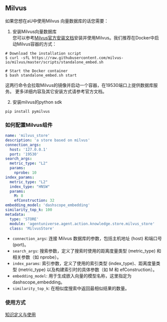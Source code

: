 ## Milvus
如果您想在aU中使用Milvus 向量数据库的话您需要：

1. 安装Milvus向量数据库  
您可以参考[Milvus官方安装文档](https://milvus.io/docs/install_standalone-docker.md)安装并使用Milvus。我们推荐在Docker中启动Milvus容器的方式：
```shell
# Download the installation script
$ curl -sfL https://raw.githubusercontent.com/milvus-io/milvus/master/scripts/standalone_embed.sh

# Start the Docker container
$ bash standalone_embed.sh start
```
这两行命令会拉取Milvus的镜像并启动一个容器，在19530端口上提供数据库服务。
更多详细内容及其它安装方式请参考官方文档。

2. 安装milvus的python sdk
```shell
pip install pymilvus
````

### 如何配置Milvus组件
```yaml
name: 'milvus_store'
description: 'a store based on milvus'
connection_args:
  host: '127.0.0.1'
  port: '19530'
search_args:
  metric_type: "L2"
  params:
    nprobe: 10
index_params:
  metric_type: "L2"
  index_type: "HNSW"
  params:
    M: 8
    efConstruction: 32
embedding_model: 'dashscope_embedding'
similarity_top_k: 100
metadata:
  type: 'STORE'
  module: 'agentuniverse.agent.action.knowledge.store.milvus_store'
  class: 'MilvusStore'
```
- `connection_args`: 连接 Milvus 数据库的参数，包括主机地址 (host) 和端口号 (port)。
- `search_args`: 搜索参数，定义了搜索时使用的距离度量类型 (metric_type) 和相关参数（如 nprobe）。
- `index_params`: 索引参数，定义了使用的索引类型 (index_type)、距离度量类型 (metric_type) 以及构建索引时的具体参数（如 M 和 efConstruction）。
- `embedding_model`: 用于生成嵌入向量的模型名称，这里指定为 dashscope_embedding。
- `similarity_top_k`: 在相似度搜索中返回最相似结果的数量。

### 使用方式
[知识定义与使用](2_2_4_知识定义与使用.md)

